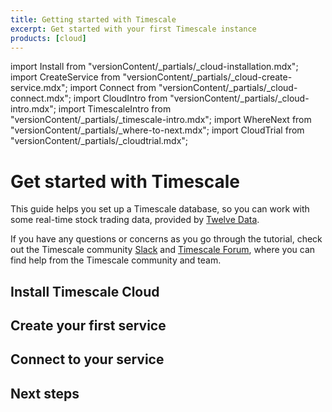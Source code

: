 ```yaml
---
title: Getting started with Timescale
excerpt: Get started with your first Timescale instance
products: [cloud]
---
```


import Install from "versionContent/_partials/_cloud-installation.mdx";
import CreateService from "versionContent/_partials/_cloud-create-service.mdx";
import Connect from "versionContent/_partials/_cloud-connect.mdx";
import CloudIntro from "versionContent/_partials/_cloud-intro.mdx";
import TimescaleIntro from "versionContent/_partials/_timescale-intro.mdx";
import WhereNext from "versionContent/_partials/_where-to-next.mdx";
import CloudTrial from "versionContent/_partials/_cloudtrial.mdx";

# Get started with Timescale

<TimescaleIntro />

<CloudIntro />

This guide helps you set up a Timescale database, so you can work with some
real-time stock trading data, provided by [Twelve Data][twelve-data].

If you have any questions or concerns as you go through the tutorial, check out
the Timescale community [Slack][slack] and [Timescale Forum][forum], where you
can find help from the Timescale community and team.

<CloudTrial />

## Install Timescale Cloud

<Install />

## Create your first service

<CreateService demoData={false} />

## Connect to your service

<Connect />

## Next steps

<WhereNext />

[forum]: https://www.timescale.com/forum
[slack]: https://slack.timescale.com/
[twelve-data]: https://twelvedata.com/
